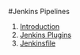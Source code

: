 #Jenkins Pipelines
1. [Introduction](#Introduction)
2. [Jenkins Plugins](#jenkins-plugins)
3. [Jenkinsfile](#Jenkinsfile)

